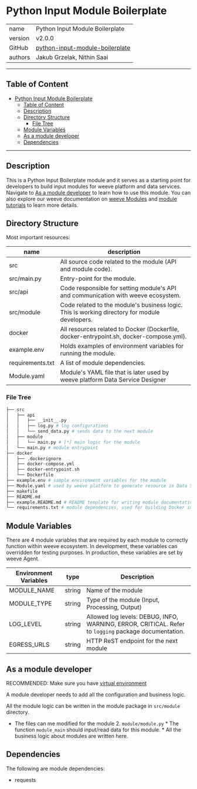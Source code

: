 # Python Input Module Boilerplate

|              |                                                                  |
| ------------ | ---------------------------------------------------------------- |
| name         | Python Input Module Boilerplate                             |
| version      | v2.0.0                                                           |
| GitHub       | [python-input-module-boilerplate](https://github.com/weeve-modules/python-ingress-module-boilerplate) |
| authors      | Jakub Grzelak, Nithin Saai                                       |

***
## Table of Content

- [Python Input Module Boilerplate](#python-input-module-boilerplate)
  - [Table of Content](#table-of-content)
  - [Description](#description)
  - [Directory Structure](#directory-structure)
    - [File Tree](#file-tree)
  - [Module Variables](#module-variables)
  - [As a module developer](#as-a-module-developer)
  - [Dependencies](#dependencies)
***

## Description 

This is a Python Input Boilerplate module and it serves as a starting point for developers to build input modules for weeve platform and data services.
Navigate to [As a module developer](#as-a-module-developer) to learn how to use this module. You can also explore our weeve documentation on [weeve Modules](https://docs.weeve.engineering/concepts/edge-applications/weeve-modules) and [module tutorials](https://docs.weeve.engineering/guides/how-to-create-a-weeve-module) to learn more details. 

## Directory Structure

Most important resources:

| name              | description                                                                                            |
| ----------------- | ------------------------------------------------------------------------------------------------------ |
| src               | All source code related to the module (API and module code).                                           |
| src/main.py       | Entry-point for the module.                                                                            |
| src/api           | Code responsible for setting module's API and communication with weeve ecosystem.                      |
| src/module        | Code related to the module's business logic. This is working directory for module developers.          |
| docker            | All resources related to Docker (Dockerfile, docker-entrypoint.sh, docker-compose.yml).                |
| example.env       | Holds examples of environment variables for running the module.                                        |
| requirements.txt  | A list of module dependencies.                                                                         |
| Module.yaml       | Module's YAML file that is later used by weeve platform Data Service Designer                          |

### File Tree

```bash
├── src
│   ├── api
│   │   ├── __init__.py
│   │   ├── log.py # log configurations
│   │   └── send_data.py # sends data to the next module
│   ├── module
│   │   └── main.py # [*] main logic for the module
│   └── main.py # module entrypoint
├── docker
│   ├── .dockerignore
│   ├── docker-compose.yml
│   ├── docker-entrypoint.sh
│   └── Dockerfile
├── example.env # sample environment variables for the module
├── Module.yaml # used by weeve platform to generate resource in Data Service Designer section
├── makefile
├── README.md
├── example.README.md # README template for writing module documentation
└── requirements.txt # module dependencies, used for building Docker image
```

## Module Variables

There are 4 module variables that are required by each module to correctly function within weeve ecosystem. In development, these variables can overridden for testing purposes. In production, these variables are set by weeve Agent.

| Environment Variables | type   | Description                                       |
| --------------------- | ------ | ------------------------------------------------- |
| MODULE_NAME           | string | Name of the module                                |
| MODULE_TYPE           | string | Type of the module (Input, Processing, Output)    |
| LOG_LEVEL             | string | Allowed log levels: DEBUG, INFO, WARNING, ERROR, CRITICAL. Refer to `logging` package documentation. |
| EGRESS_URLS           | string | HTTP ReST endpoint for the next module            |

## As a module developer

RECOMMENDED:
Make sure you have [virtual environment](https://packaging.python.org/en/latest/guides/installing-using-pip-and-virtual-environments/)

A module developer needs to add all the configuration and business logic.

All the module logic can be written in the module package in `src/module` directory.

   * The files can me modified for the module
      2. `module/module.py`
         * The function `module_main` should input/read data for this module.
         * All the business logic about modules are written here.

## Dependencies

The following are module dependencies:

* requests
